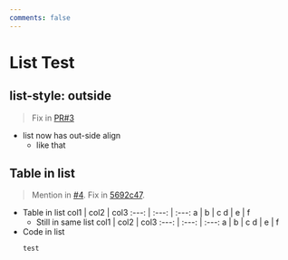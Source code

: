 ```yaml
---
comments: false
---
```


# List Test

## list-style: outside

> Fix in [PR#3](https://github.com/kaiiiz/hexo-theme-book/pull/3)

* list now has
  out-side align
  * like
    that

## Table in list

> Mention in [#4](https://github.com/kaiiiz/hexo-theme-book/issues/4). Fix in [5692c47](https://github.com/kaiiiz/hexo-theme-book/commit/5692c470a90a2d16c05dbb6ace0d611d2fafd51d).

* Table in list
  col1   | col2   | col3
  :---:  | :---:  | :---:
  a      | b      | c
  d      | e      | f
  * Still in same list
    col1   | col2   | col3
    :---:  | :---:  | :---:
    a      | b      | c
    d      | e      | f
* Code in list
  ```
  test
  ```

